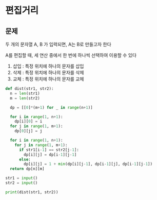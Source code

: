 # 편집거리

## 문제

두 개의 문자열 A, B 가 입력되면, A는 B로 만들고자 한다

A를 편집할 때, 세 연산 중에서 한 번에 하나씩 선택하여 이용할 수 있다

1. 삽입 : 특정 위치에 하나의 문자를 삽입
2. 삭제 : 특정 위치에 하나의 문자를 삭제
3. 교체 : 특정 위치에 하나의 문자를 교체



```python
def dist(str1, str2):
  n = len(str1)
  m = len(str2)

  dp = [[0]*(m+1) for _ in range(n+1)]

  for i in range(1, n+1):
    dp[i][0] = i
  for j in range(1, m+1):
    dp[0][j] = j

  for i in range(1, n+1):
    for j in range(1, m+1):
      if str1[i-1] == str2[j-1]:
        dp[i][j] = dp[i-1][j-1]
      else:
        dp[i][j] = 1 + min(dp[i][j-1], dp[i-1][j], dp[i-1][j-1])
  return dp[n][m]

str1 = input()
str2 = input()

print(dist(str1, str2))

```
